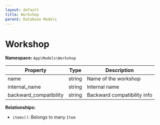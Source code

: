 ```yaml
---
layout: default
title: Workshop
parent: Database Models
---
```

# Workshop

**Namespace:** `App\Models\Workshop`

| Property               | Type   | Description                 |
| ---------------------- | ------ | --------------------------- |
| name                   | string | Name of the workshop        |
| internal_name          | string | Internal name               |
| backward_compatibility | string | Backward compatibility info |

**Relationships:**

- `items()`: Belongs to many `Item`
